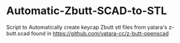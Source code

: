 # Automatic-Zbutt-SCAD-to-STL
Script to Automatically create keycap Zbutt stl files from yatara's z-butt.scad found in https://github.com/yatara-cc/z-butt-openscad
